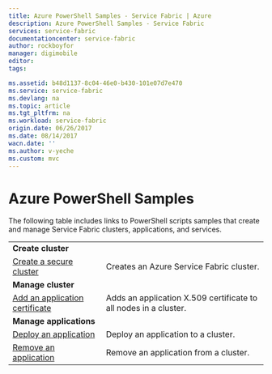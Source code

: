 ```yaml
---
title: Azure PowerShell Samples - Service Fabric | Azure
description: Azure PowerShell Samples - Service Fabric
services: service-fabric
documentationcenter: service-fabric
author: rockboyfor
manager: digimobile
editor: 
tags: 

ms.assetid: b48d1137-8c04-46e0-b430-101e07d7e470
ms.service: service-fabric
ms.devlang: na
ms.topic: article
ms.tgt_pltfrm: na
ms.workload: service-fabric
origin.date: 06/26/2017
ms.date: 08/14/2017
wacn.date: ''
ms.author: v-yeche
ms.custom: mvc
---
```

# Azure PowerShell Samples

The following table includes links to PowerShell scripts samples that create and manage Service Fabric clusters, applications, and services.

| | |
|-|-|
| **Create cluster** ||
| [Create a secure cluster](./scripts/service-fabric-powershell-create-secure-cluster-cert.md)| Creates an Azure Service Fabric cluster. |
| **Manage cluster** ||
| [Add an application certificate](./scripts/service-fabric-powershell-add-application-certificate.md)| Adds an application X.509 certificate to all nodes in a cluster. |
| **Manage applications** ||
| [Deploy an application](./scripts/service-fabric-powershell-deploy-application.md)| Deploy an application to a cluster.|
| [Remove an application](./scripts/service-fabric-powershell-remove-application.md)| Remove an application from a cluster.|